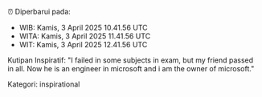 ⏰ Diperbarui pada:
- WIB: Kamis, 3 April 2025 10.41.56 UTC
- WITA: Kamis, 3 April 2025 11.41.56 UTC
- WIT: Kamis, 3 April 2025 12.41.56 UTC

Kutipan Inspiratif:
"I failed in some subjects in exam, but my friend passed in all. Now he is an engineer in microsoft and i am the owner of microsoft."


Kategori: inspirational

